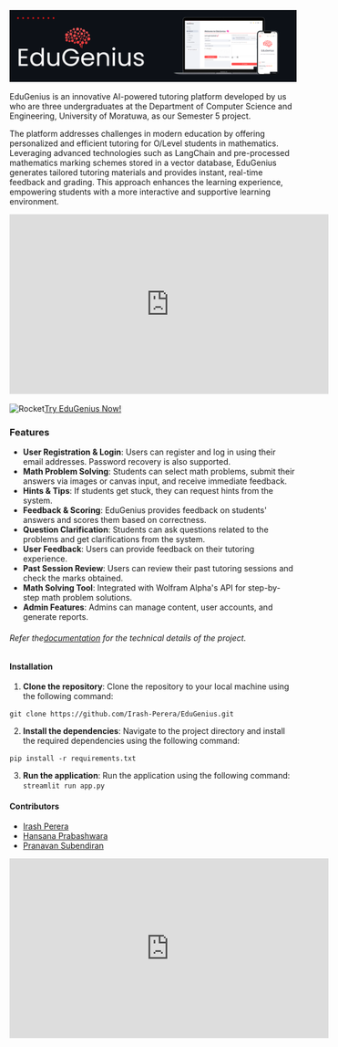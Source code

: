 ![Banner](./assets/screenshots/EduGeniuss.png)

EduGenius is an innovative AI-powered tutoring platform developed by us who are three undergraduates at the Department of Computer Science and Engineering, University of Moratuwa, as our Semester 5 project.

The platform addresses challenges in modern education by offering personalized and efficient tutoring for O/Level students in mathematics. Leveraging advanced technologies such as LangChain and pre-processed mathematics marking schemes stored in a vector database, EduGenius generates tailored tutoring materials and provides instant, real-time feedback and grading. This approach enhances the learning experience, empowering students with a more interactive and supportive learning environment.

<iframe width="560" height="315" src="https://www.youtube.com/embed/4JYE4jFudoI?si=i9itzjkD54hkrR-G" title="YouTube video player" frameborder="0" allow="accelerometer; autoplay; clipboard-write; encrypted-media; gyroscope; picture-in-picture; web-share" referrerpolicy="strict-origin-when-cross-origin" allowfullscreen></iframe>

<img src="https://raw.githubusercontent.com/Tarikul-Islam-Anik/Animated-Fluent-Emojis/master/Emojis/Travel%20and%20places/Rocket.png" alt="Rocket" width="25" height="25" />[Try EduGenius Now!](https://edugenius.streamlit.app/)

### Features
- **User Registration & Login**: Users can register and log in using their email addresses. Password recovery is also supported.
- **Math Problem Solving**: Students can select math problems, submit their answers via images or canvas input, and receive immediate feedback.
- **Hints & Tips**: If students get stuck, they can request hints from the system.
- **Feedback & Scoring**: EduGenius provides feedback on students' answers and scores them based on correctness.
- **Question Clarification**: Students can ask questions related to the problems and get clarifications from the system.
- **User Feedback**: Users can provide feedback on their tutoring experience.
- **Past Session Review**: Users can review their past tutoring sessions and check the marks obtained.
- **Math Solving Tool**: Integrated with Wolfram Alpha's API for step-by-step math problem solutions.
- **Admin Features**: Admins can manage content, user accounts, and generate reports.


###### Refer the[documentation](https://github.com/Irash-Perera/EduGenius/blob/e58c6a3b06366b594282ac6a3e33afa3198c562c/docs) for the technical details of the project.

#### Installation
1. **Clone the repository**:
Clone the repository to your local machine using the following command:
```
git clone https://github.com/Irash-Perera/EduGenius.git
```
2. **Install the dependencies**:
Navigate to the project directory and install the required dependencies using the following command:
```
pip install -r requirements.txt
```
3. **Run the application**:
Run the application using the following command:
```streamlit run app.py```



#### Contributors
- [Irash Perera](https://irash.me/)
- [Hansana Prabashwara](https://github.com/HansanaPrabashwara-210483T)
- [Pranavan Subendiran](https://github.com/Pranavan-S)

<iframe width="560" height="315" src="https://www.youtube.com/embed/RNSwMGIv4Kw?si=CI1on4SdVZ1U7ovW" title="YouTube video player" frameborder="0" allow="accelerometer; autoplay; clipboard-write; encrypted-media; gyroscope; picture-in-picture; web-share" referrerpolicy="strict-origin-when-cross-origin" allowfullscreen></iframe>



